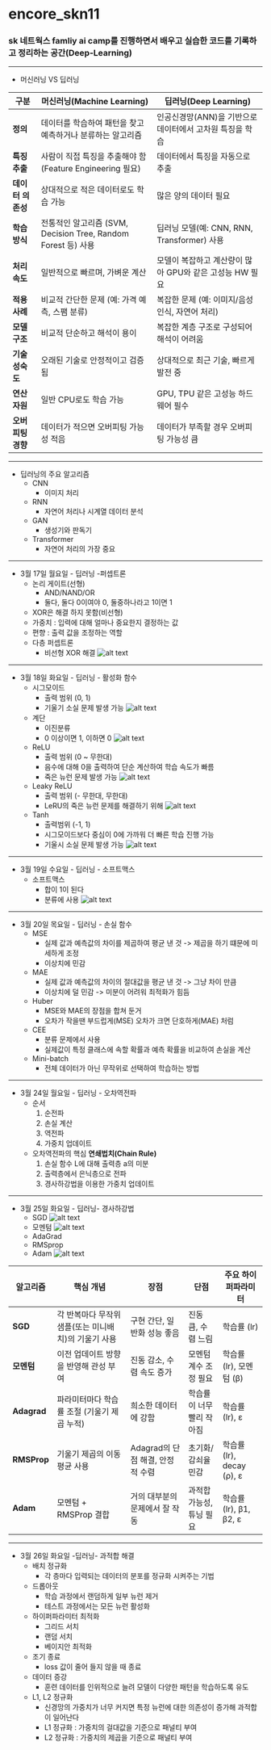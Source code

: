 # encore_skn11

### **sk 네트웍스 famliy ai camp를 진행하면서 배우고 실습한 코드를 기록하고 정리하는 공간(Deep-Learning)**


---

- 머신러닝 VS 딥러닝 

| **구분** | **머신러닝(Machine Learning)** | **딥러닝(Deep Learning)** |
| --- | --- | --- |
| **정의** | 데이터를 학습하여 패턴을 찾고 예측하거나 분류하는 알고리즘 | 인공신경망(ANN)을 기반으로 데이터에서 고차원 특징을 학습 |
| **특징 추출** | 사람이 직접 특징을 추출해야 함 (Feature Engineering 필요) | 데이터에서 특징을 자동으로 추출 |
| **데이터 의존성** | 상대적으로 적은 데이터로도 학습 가능 | 많은 양의 데이터 필요 |
| **학습 방식** | 전통적인 알고리즘 (SVM, Decision Tree, Random Forest 등) 사용 | 딥러닝 모델(예: CNN, RNN, Transformer) 사용 |
| **처리 속도** | 일반적으로 빠르며, 가벼운 계산 | 모델이 복잡하고 계산량이 많아 GPU와 같은 고성능 HW 필요 |
| **적용 사례** | 비교적 간단한 문제 (예: 가격 예측, 스팸 분류) | 복잡한 문제 (예: 이미지/음성 인식, 자연어 처리) |
| **모델 구조** | 비교적 단순하고 해석이 용이 | 복잡한 계층 구조로 구성되어 해석이 어려움 |
| **기술 성숙도** | 오래된 기술로 안정적이고 검증됨 | 상대적으로 최근 기술, 빠르게 발전 중 |
| **연산 자원** | 일반 CPU로도 학습 가능 | GPU, TPU 같은 고성능 하드웨어 필수 |
| **오버피팅 경향** | 데이터가 적으면 오버피팅 가능성 적음 | 데이터가 부족할 경우 오버피팅 가능성 큼 |

---

- 딥러닝의 주요 알고리즘
    - CNN
        - 이미지 처리
    - RNN
        - 자연어 처리나 시계열 데이터 분석
    - GAN 
        - 생성기와 판독기
    - Transformer
        - 자연어 처리의 가장 중요

---

- 3월 17일 월요일 - 딥러닝 -퍼셉트론
    - 논리 게이트(선형)
        - AND/NAND/OR
        - 둘다, 둘다 0이여야 0, 둘중하나라고 1이면 1
    - XOR은 해결 하지 못함(비선형)
    - 가중치 : 입력에 대해 얼마나 중요한지 결정하는 값
    - 편향 : 출력 값을 조정하는 역할
    - 다층 퍼셉트론
        - 비선형 XOR 해결
    ![alt text](이미지/image.png)

---

- 3월 18일 화요일 - 딥러닝 - 활성화 함수
    - 시그모이드
        - 출력 범위 (0, 1)
        - 기울기 소실 문제 발생 가능
    ![alt text](이미지/image-1.png)
    - 계단
        - 이진분류
        - 0 이상이면 1, 이하면 0
    ![alt text](이미지/image-2.png)
    - ReLU
        - 출력 범위 (0 ~ 무한대)
        - 음수에 대해 0을 출력하여 단순 계산하여 학습 속도가 빠름
        - 죽은 뉴런 문제 발생 가능
    ![alt text](이미지/image-3.png)
    - Leaky ReLU
        - 출력 범위 (- 무한대, 무한대)
        - LeRU의 죽은 뉴런 문제를 해결하기 위해 
    ![alt text](이미지/image5.png)
    - Tanh
        - 출력범위  (-1, 1)
        - 시그모이드보다 중심이 0에 가까워 더 빠른 학습 진행 가능
        - 기울시 소실 문제 발생 가능
    ![alt text](이미지/image-4.png)

---

- 3월 19일 수요일 - 딥러닝 - 소프트맥스
    - 소프트맥스
        - 합이 1이 된다
        - 분류에 사용
    ![alt text](이미지/image6.png)

---

- 3월 20일 목요일 - 딥러닝 - 손실 함수
    - MSE
        - 실제 값과 예측값의 차이를 제곱하여 평균 낸 것 -> 제곱을 하기 떄문에 미세하게 조정
        - 이상치에 민감
    - MAE
        - 실제 값과 예측값의 차이의 절대값을 평균 낸 것 -> 그냥 차이 만큼
        - 이상치에 덜 민감 -> 미분이 어려워 최적화가 힘듬
    - Huber
        - MSE와 MAE의 장점을 합쳐 둔거
        - 오차가 작을땐 부드럽게(MSE) 오차가 크면 단호하게(MAE) 처럼
    - CEE
        - 분류 문제에서 사용
        - 실제값이 특정 클래스에 속할 확률과 예측 확률을 비교하여 손실을 계산
    - Mini-batch
        - 전체 데이터가 아닌 무작위로 선택하여 학습하는 방법
        
---

- 3월 24일 월요일 - 딥러닝 - 오차역전파
    - 순서
        1. 순전파
        2. 손실 계산
        3. 역전파
        4. 가중치 업데이트
    - 오차역전파의 핵심  **연쇄법치(Chain Rule)**
        1. 손실 함수 L에 대해 출력층 a의 미분
        2. 출력층에서 은닉층으로 전파
        3. 경사하강법을 이용한 가중치 업데이트

---

- 3월 25일 화요일 - 딥러닝- 경사하강법
    - SGD
    ![alt text](이미지/image7.png)
    - 모멘텀
    ![alt text](이미지/image-8.png)
    - AdaGrad
    - RMSprop
    - Adam
    ![alt text](이미지/image-9.png)

| 알고리즘   | 핵심 개념 | 장점 | 단점 | 주요 하이퍼파라미터 |
|------------|-----------|------|------|----------------------|
| **SGD** | 각 반복마다 무작위 샘플(또는 미니배치)의 기울기 사용 | 구현 간단, 일반화 성능 좋음 | 진동 큼, 수렴 느림 | 학습률 (lr) |
| **모멘텀** | 이전 업데이트 방향을 반영해 관성 부여 | 진동 감소, 수렴 속도 증가 | 모멘텀 계수 조정 필요 | 학습률 (lr), 모멘텀 (β) |
| **Adagrad** | 파라미터마다 학습률 조절 (기울기 제곱 누적) | 희소한 데이터에 강함 | 학습률이 너무 빨리 작아짐 | 학습률 (lr), ε |
| **RMSProp** | 기울기 제곱의 이동 평균 사용 | Adagrad의 단점 해결, 안정적 수렴 | 초기화/감쇠율 민감 | 학습률 (lr), decay (ρ), ε |
| **Adam** | 모멘텀 + RMSProp 결합 | 거의 대부분의 문제에서 잘 작동 | 과적합 가능성, 튜닝 필요 | 학습률 (lr), β1, β2, ε |

---

- 3월 26일 화요일 -딥러닝- 과적합 해결
    - 배치 정규화
        - 각 층마다 입력되는 데이터의 분포를 정규화 시켜주는 기법
    - 드롭아웃
        - 학습 과정에서 랜덤하게 일부 뉴런 제거
        - 테스트 과정에서는 모든 뉴런 활성화
    - 하이퍼파라미터 최적화
        - 그리드 서치
        - 랜덤 서치
        - 베이지안 최적화
    - 조기 종료
        - loss 값이 줄어 들지 않을 때 종료
    - 데이터 증강
        - 훈련 데이터를 인위적으로 늘려 모델이 다양한 패턴을 학습하도록 유도
    - L1, L2 정규화
        - 신경망의 가중치가 너무 커지면 특정 뉴런에 대한 의존성이 증가해 과적합이 일어난다
        - L1 정규화 :  가중치의 걸대값을 기준으로 패널티 부여
        - L2 정규화 : 가중치의 제곱을 기준으로 패널티 부여